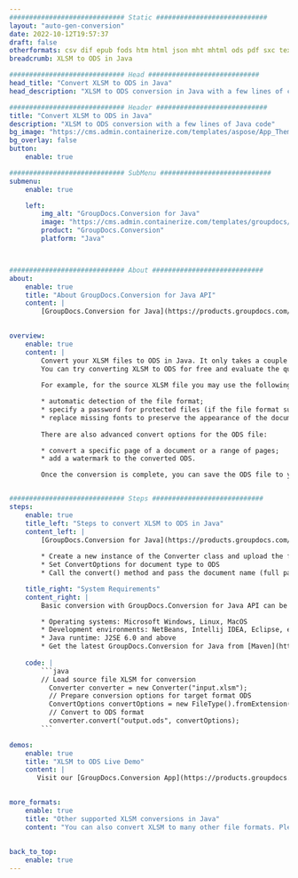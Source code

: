```yaml
---
############################# Static ############################
layout: "auto-gen-conversion"
date: 2022-10-12T19:57:37
draft: false
otherformats: csv dif epub fods htm html json mht mhtml ods pdf sxc tex tsv xlam xls xlsb xlsm xlsx xlt xltm xltx xml xps
breadcrumb: XLSM to ODS in Java

############################# Head ############################
head_title: "Convert XLSM to ODS in Java"
head_description: "XLSM to ODS conversion in Java with a few lines of code. Convert over 160 file formats using the GroupDocs document conversion API for Java"

############################# Header ############################
title: "Convert XLSM to ODS in Java"
description: "XLSM to ODS conversion with a few lines of Java code"
bg_image: "https://cms.admin.containerize.com/templates/aspose/App_Themes/V3/images/bg/header1.png"
bg_overlay: false
button:
    enable: true

############################# SubMenu ############################
submenu:
    enable: true

    left:
        img_alt: "GroupDocs.Conversion for Java"
        image: "https://cms.admin.containerize.com/templates/groupdocs/images/product-logos/90x90-noborder/groupdocs-conversion-java.png"
        product: "GroupDocs.Conversion"
        platform: "Java"



############################# About ############################
about:
    enable: true
    title: "About GroupDocs.Conversion for Java API"
    content: |
        [GroupDocs.Conversion for Java](https://products.groupdocs.com/conversion/java/) is an advanced file format conversion API for converting between popular image and document formats such as Microsoft Office, OpenDocument, PDF, HTML, email, CAD. and much more with just a few lines of code. The native API automatically detects the formats of the original documents and offers many options for customizing the converted documents. Along with the function of extracting information from a document, it also supports caching of the conversion results to the local disk by default. However, any type of cache storage can be supported by implementing the appropriate interfaces - Amazon S3, Dropbox, Google Drive, Windows Azure, Reddis, or any others.
    

overview:
    enable: true
    content: |
        Convert your XLSM files to ODS in Java. It only takes a couple of lines of Java code on any platform of your choice, such as Windows, Linux, macOS.
        You can try converting XLSM to ODS for free and evaluate the quality of the conversion results. Along with simple file conversion scripts, you can try more sophisticated options for loading the XLSM source file and storing the ODS output. 
        
        For example, for the source XLSM file you may use the following load options:

        * automatic detection of the file format;
        * specify a password for protected files (if the file format supports it);
        * replace missing fonts to preserve the appearance of the document.
        
        There are also advanced convert options for the ODS file:

        * convert a specific page of a document or a range of pages;
        * add a watermark to the converted ODS.

        Once the conversion is complete, you can save the ODS file to your local file path or to any third party storage such as FTP, Amazon S3, Google Drive, Dropbox etc. Please note - to convert XLSM to ODS, you do not need to install any additional software, such as MS Office, Open Office, Adobe Acrobat Reader etc.


############################# Steps ############################
steps:
    enable: true
    title_left: "Steps to convert XLSM to ODS in Java"
    content_left: |
        [GroupDocs.Conversion for Java](https://products.groupdocs.com/conversion/java/) allows developers to easily convert XLSM file to ODS with a few lines of code.
        
        * Create a new instance of the Converter class and upload the file XLSM with the full path
        * Set ConvertOptions for document type to ODS
        * Call the convert() method and pass the document name (full path) and format (ODS) as a parameter

    title_right: "System Requirements"
    content_right: |
        Basic conversion with GroupDocs.Conversion for Java API can be done with just a few lines of code. Our APIs are supported on all major platforms and operating systems. Before executing the code below, make sure you have the following prerequisites installed on your system.

        * Operating systems: Microsoft Windows, Linux, MacOS
        * Development environments: NetBeans, Intellij IDEA, Eclipse, etc.
        * Java runtime: J2SE 6.0 and above
        * Get the latest GroupDocs.Conversion for Java from [Maven](https://repository.groupdocs.com/webapp/#/artifacts/browse/tree/General/repo/com/groupdocs/groupdocs-conversion)
         
    code: |
        ```java    
        // Load source file XLSM for conversion
          Converter converter = new Converter("input.xlsm");
          // Prepare conversion options for target format ODS
          ConvertOptions convertOptions = new FileType().fromExtension("ods").getConvertOptions();
          // Convert to ODS format
          converter.convert("output.ods", convertOptions);
        ```

demos:
    enable: true
    title: "XLSM to ODS Live Demo"
    content: |
       Visit our [GroupDocs.Conversion App](https://products.groupdocs.app/conversion/family) website and try XLSM to ODS conversion now. The free demo has the following benefits
          

more_formats:
    enable: true
    title: "Other supported XLSM conversions in Java"
    content: "You can also convert XLSM to many other file formats. Please see the list below."
       
       
back_to_top:
    enable: true
---
```

